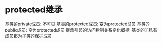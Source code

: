 # protected继承

基类的private成员: 不可见
基类的protected成员: 变为protected成员
基类的public成员: 变为protected成员
继承引起的访问控制关系变化概括: 基类的非私有成员都为子类的保护成员